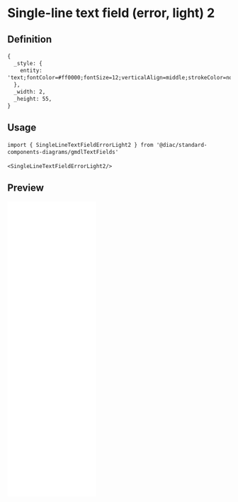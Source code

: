 # Single-line text field (error, light) 2

## Definition

```
{
  _style: { 
    entity: 'text;fontColor=#ff0000;fontSize=12;verticalAlign=middle;strokeColor=none;fillColor=none;whiteSpace=wrap;html=1;',
  },
  _width: 2,
  _height: 55,
}
```

## Usage

```
import { SingleLineTextFieldErrorLight2 } from '@diac/standard-components-diagrams/gmdlTextFields'

<SingleLineTextFieldErrorLight2/>
```

## Preview

<img src="./single-line-text-field-error-light-2.png" width="200"/>
